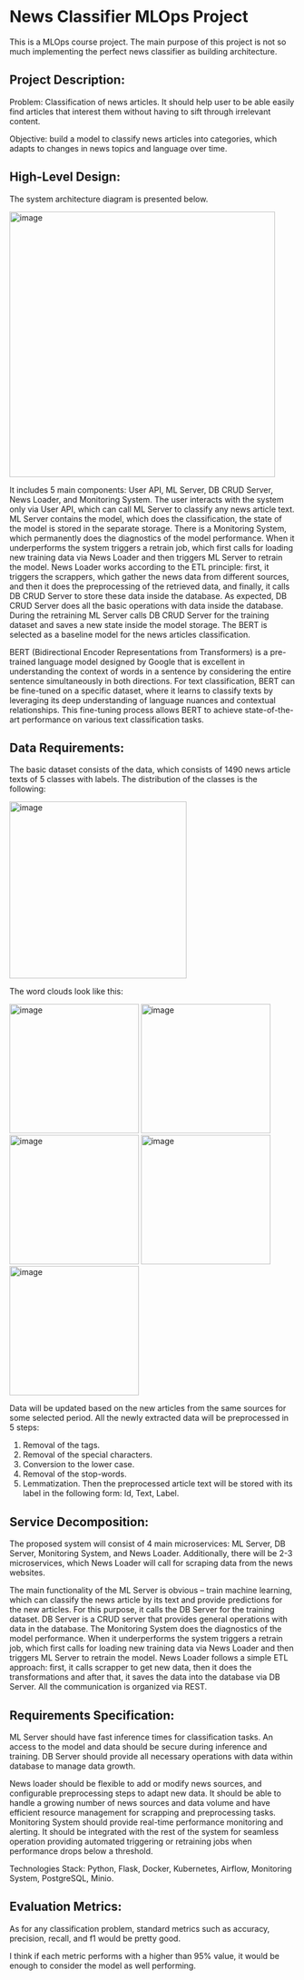 # News Classifier MLOps Project
This is a MLOps course project. The main purpose of this project is not so much implementing the perfect news classifier as building architecture.

## Project Description:
Problem: Сlassification of news articles. It should help user to be able easily find articles that interest them without having to sift through irrelevant content.

Objective: build a model to classify news articles into categories, which adapts to changes in news topics and language over time.

## High-Level Design:
The system architecture diagram is presented below.

<img width="468" alt="image" src="https://github.com/dbotuk/news_classifier_mlops/assets/32682272/49e059a7-55d4-41b7-861b-3bbc80cac5ea">

It includes 5 main components: User API, ML Server, DB CRUD Server, News Loader, and Monitoring System. The user interacts with the system only via User API, which can call ML Server to classify any news article text. ML Server contains the model, which does the classification, the state of the model is stored in the separate storage. There is a Monitoring System, which permanently does the diagnostics of the model performance. When it underperforms the system triggers a retrain job, which first calls for loading new training data via News Loader and then triggers ML Server to retrain the model. News Loader works according to the ETL principle: first, it triggers the scrappers, which gather the news data from different sources, and then it does the preprocessing of the retrieved data, and finally, it calls DB CRUD Server to store these data inside the database. As expected, DB CRUD Server does all the basic operations with data inside the database. During the retraining ML Server calls DB CRUD Server for the training dataset and saves a new state inside the model storage.
The BERT is selected as a baseline model for the news articles classification. 

BERT (Bidirectional Encoder Representations from Transformers) is a pre-trained language model designed by Google that is excellent in understanding the context of words in a sentence by considering the entire sentence simultaneously in both directions. For text classification, BERT can be fine-tuned on a specific dataset, where it learns to classify texts by leveraging its deep understanding of language nuances and contextual relationships. This fine-tuning process allows BERT to achieve state-of-the-art performance on various text classification tasks.

## Data Requirements:
The basic dataset consists of the data, which consists of 1490 news article texts of 5 classes with labels. The distribution of the classes is the following:

<img width="312" alt="image" src="https://github.com/dbotuk/news_classifier_mlops/assets/32682272/6e10f9fb-4364-4aa6-a9b8-6648a888ca9f">
 
The word clouds look like this:

<img width="228" alt="image" src="https://github.com/dbotuk/news_classifier_mlops/assets/32682272/0b6fc8b2-1ecc-4680-bd71-2457fe902d3d">
<img width="228" alt="image" src="https://github.com/dbotuk/news_classifier_mlops/assets/32682272/7190bcbf-1941-4e5d-84d3-c58c46a451b5">
<img width="228" alt="image" src="https://github.com/dbotuk/news_classifier_mlops/assets/32682272/d59ea569-654b-4cf6-a53b-0e7a8cd33b5d">
<img width="228" alt="image" src="https://github.com/dbotuk/news_classifier_mlops/assets/32682272/ad18ba9c-dd2a-4d1e-9e8f-0b2716120952">
<img width="228" alt="image" src="https://github.com/dbotuk/news_classifier_mlops/assets/32682272/a15aa810-18f4-4c7f-972b-dc5279e2b822">
   
Data will be updated based on the new articles from the same sources for some selected period. All the newly extracted data will be preprocessed in 5 steps:
1.	Removal of the tags.
2.	Removal of the special characters.
3.	Conversion to the lower case.
4.	Removal of the stop-words.
5.	Lemmatization.
Then the preprocessed article text will be stored with its label in the following form: Id, Text, Label.

## Service Decomposition:
The proposed system will consist of 4 main microservices: ML Server, DB Server, Monitoring System, and News Loader. Additionally, there will be 2-3 microservices, which News Loader will call for scraping data from the news websites. 

The main functionality of the ML Server is obvious – train machine learning, which can classify the news article by its text and provide predictions for the new articles. For this purpose, it calls the DB Server for the training dataset. DB Server is a CRUD server that provides general operations with data in the database. The Monitoring System does the diagnostics of the model performance. When it underperforms the system triggers a retrain job, which first calls for loading new training data via News Loader and then triggers ML Server to retrain the model. News Loader follows a simple ETL approach: first, it calls scrapper to get new data, then it does the transformations and after that, it saves the data into the database via DB Server. All the communication is organized via REST.

## Requirements Specification:
ML Server should have fast inference times for classification tasks. An access to the model and data should be secure during inference and training. 
DB Server should provide all necessary operations with data within database to manage data growth. 

News loader should be flexible to add or modify news sources, and configurable preprocessing steps to adapt new data. It should be able to handle a growing number of news sources and data volume and have efficient resource management for scrapping and preprocessing tasks. 
Monitoring System should provide real-time performance monitoring and alerting. It should be integrated with the rest of the system for seamless operation providing automated triggering or retraining jobs when performance drops below a threshold.

Technologies Stack: Python, Flask, Docker, Kubernetes, Airflow, Monitoring System, PostgreSQL, Minio.

## Evaluation Metrics:
As for any classification problem, standard metrics such as accuracy, precision, recall, and f1 would be pretty good. 

I think if each metric performs with a higher than 95% value, it would be enough to consider the model as well performing.
